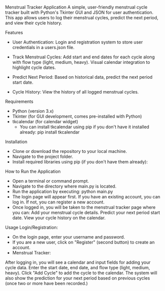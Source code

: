 Menstrual Tracker Application
A simple, user-friendly menstrual cycle tracker built with Python's Tkinter GUI and JSON for user authentication. This app allows users to log their menstrual cycles, predict the next period, and view their cycle history.

Features

- User Authentication:
  Login and registration system to store user credentials in a users.json file.
  
- Track Menstrual Cycles:
  Add start and end dates for each cycle along with flow type (light, medium, heavy).
  Visual calendar integration to highlight cycle dates.
  
- Predict Next Period:
  Based on historical data, predict the next period start date.
  
- Cycle History:
  View the history of all logged menstrual cycles.

Requirements
- Python (version 3.x)
- Tkinter (for GUI development, comes pre-installed with Python)
- tkcalendar (for calendar widget)
  - You can install tkcalendar using pip if you don't have it installed already:
    pip install tkcalendar

Installation
- Clone or download the repository to your local machine.
- Navigate to the project folder.
- Install required libraries using pip (if you don't have them already):

How to Run the Application
- Open a terminal or command prompt.
- Navigate to the directory where main.py is located.
- Run the application by executing:
  python main.py
- The login page will appear first. If you have an existing account, you can log in. If not, you can register a new account.
- Once logged in, you will be taken to the menstrual tracker page where you can:
  Add your menstrual cycle details.
  Predict your next period start date.
  View your cycle history on the calendar.


Usage
Login/Registration:
- On the login page, enter your username and password.
- If you are a new user, click on "Register" (second button) to create an account.
- Menstrual Tracker:

After logging in, you will see a calendar and input fields for adding your cycle data.
Enter the start date, end date, and flow type (light, medium, heavy).
Click "Add Cycle" to add the cycle to the calendar.
The system will also show the prediction for your next period based on previous cycles (once two or more have been recorded.)
